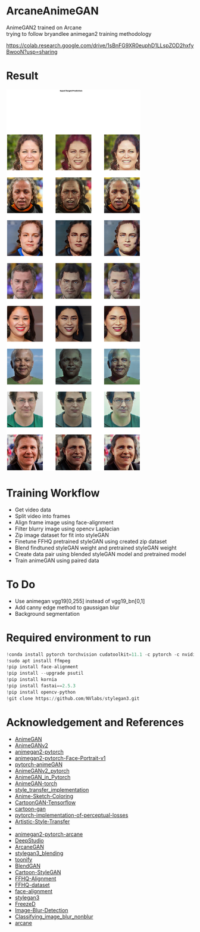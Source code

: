 # ArcaneAnimeGAN
AnimeGAN2 trained on Arcane  
trying to follow bryandlee animegan2 training methodology  

https://colab.research.google.com/drive/1sBnFG9XR0euphD1LLspZOD2hxfyBwooN?usp=sharing
  
# Result   
![result](doc/result1.png)    

# Training Workflow
- Get video data
- Split video into frames
- Align frame image using face-alignment
- Filter blurry image using opencv Laplacian
- Zip image dataset for fit into styleGAN
- Finetune FFHQ pretrained styleGAN using created zip dataset
- Blend findtuned styleGAN weight and pretrained styleGAN weight 
- Create data pair using blended styleGAN model and pretrained model
- Train animeGAN using paired data
  
# To Do
- Use animegan vgg19[0,255] instead of vgg19_bn[0,1]
- Add canny edge method to gaussigan blur
- Background segmentation
  
# Required environment to run    
```python
!conda install pytorch torchvision cudatoolkit=11.1 -c pytorch -c nvidia -y
!sudo apt install ffmpeg
!pip install face-alignment
!pip install --upgrade psutil
!pip install kornia
!pip install fastai==2.5.3
!pip install opencv-python
!git clone https://github.com/NVlabs/stylegan3.git
```
  
# Acknowledgement and References  
- [AnimeGAN](https://github.com/TachibanaYoshino/AnimeGAN)  
- [AnimeGANv2](https://github.com/TachibanaYoshino/AnimeGANv2)  
- [animegan2-pytorch](https://github.com/bryandlee/animegan2-pytorch)  
- [animegan2-pytorch-Face-Portrait-v1](https://github.com/bryandlee/animegan2-pytorch/issues/3)  
- [pytorch-animeGAN](https://github.com/ptran1203/pytorch-animeGAN)  
- [AnimeGANv2_pytorch](https://github.com/wan-h/AnimeGANv2_pytorch)  
- [AnimeGAN_in_Pytorch](https://github.com/XuHangkun/AnimeGAN_in_Pytorch)  
- [AnimeGAN-torch](https://github.com/MrVoid918/AnimeGAN-torch)  
- [style_transfer_implementation](https://github.com/Snailpong/style_transfer_implementation)  
- [Anime-Sketch-Coloring](https://github.com/pradeeplam/Anime-Sketch-Coloring-with-Swish-Gated-Residual-UNet)  
- [CartoonGAN-Tensorflow](https://github.com/taki0112/CartoonGAN-Tensorflow)  
- [cartoon-gan](https://github.com/FilipAndersson245/cartoon-gan)  
- [pytorch-implementation-of-perceptual-losses](https://towardsdatascience.com/pytorch-implementation-of-perceptual-losses-for-real-time-style-transfer-8d608e2e9902)  
- [Artistic-Style-Transfer](https://kyounju.tistory.com/3)  
-   
- [animegan2-pytorch-arcane](https://github.com/bryandlee/animegan2-pytorch/issues/17)  
- [DeepStudio](https://github.com/bryandlee/DeepStudio)  
- [ArcaneGAN](https://github.com/Sxela/ArcaneGAN)  
- [stylegan3_blending](https://github.com/Sxela/stylegan3_blending)  
- [toonify](https://github.com/justinpinkney/toonify)  
- [BlendGAN](https://github.com/onion-liu/BlendGAN)  
- [Cartoon-StyleGAN](https://github.com/happy-jihye/Cartoon-StyleGAN)  
- [FFHQ-Alignment](https://github.com/happy-jihye/FFHQ-Alignment)  
- [FFHQ-dataset](https://github.com/NVlabs/ffhq-dataset)
- [face-alignment](https://github.com/1adrianb/face-alignment)  
- [stylegan3](https://github.com/NVlabs/stylegan3)  
- [FreezeD](https://github.com/sangwoomo/FreezeD)  
- [Image-Blur-Detection](https://github.com/priyabagaria/Image-Blur-Detection)  
- [Classifying_image_blur_nonblur](https://github.com/pranavAL/Classifying_image_blur_nonblur)
- [arcane](https://www.netflix.com/kr/title/81435684)

